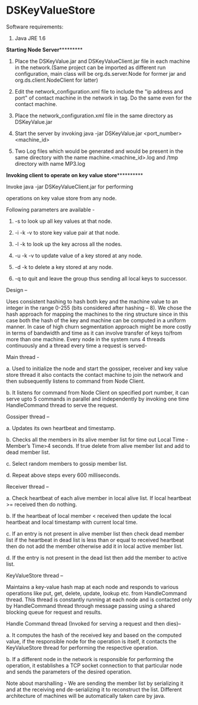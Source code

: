 DSKeyValueStore
===============
Software requirements:
1. Java JRE 1.6

******************Starting Node Server***************************

1. Place the DSKeyValue.jar and DSKeyValueClient.jar file in each machine in the network.(Same project can be imported as different run configuration, main class will be org.ds.server.Node for former jar and org.ds.client.NodeClient for latter)

2. Edit the network_configuration.xml file to include the "ip address and port" of contact machine in the network in <contactMachine> tag. Do the same even for the contact machine.
3. Place the network_configuration.xml file in the same directory as DSKeyValue.jar
4. Start the server by invoking java -jar DSKeyValue.jar <port_number> <machine_id>
5. Two Log files which would be generated and would be present in the same directory with the name machine.<machine_id>.log and /tmp directory with name MP3.log

******************Invoking client to operate on key value store****************************

Invoke java -jar DSKeyValueClient.jar <parameters> for performing 

operations on key value store from any node.

Following parameters are available -

1. -s 				to look up all key values at that node.

2. -i -k <key> -v <value> 	to store key value pair at that node.

3. -l -k <key> 			to look up the key across all the nodes.

4. -u -k <key> -v <value> 	to update value of a key stored at any node.
 
5. -d -k <key> 			to delete a key stored at any node.

6. -q 				to quit and leave the group thus sending all local keys to successor.


Design – 

Uses consistent hashing to hash both key and the machine value to an integer in the range 0-255 (bits considered after hashing – 8). We chose the hash approach for mapping the machines to the ring structure since in this case both the hash of the key and machine can be computed in a uniform manner. In case of high churn segmentation approach might be more costly in terms of bandwidth and time as it can involve transfer of keys to/from more than one machine.
Every node in the system runs 4 threads continuously and a thread every time a request is served-

Main thread - 

a.	Used to initialize the node and start the gossiper, receiver and key value store thread it also contacts the contact machine to join the network and then subsequently listens to command from Node Client.

b.	It listens for command from Node Client on specified port number, it can serve upto 5 commands in parallel and independently by invoking one time HandleCommand thread to serve the request.

Gossiper thread –

a.	Updates its own heartbeat and timestamp.

b.	Checks all the members in its alive member list for time out Local Time - Member’s Time>4 seconds. If true delete from alive member list and add to dead member list.

c.	Select random members to gossip member list. 

d.	Repeat above steps every 600 milliseconds.

Receiver thread –

a.	Check heartbeat of each alive member in local alive list. If local heartbeat >= received then do nothing.

b.	If the heartbeat of local member < received then update the local heartbeat and local timestamp with current local time.

c.	If an entry is not present in alive member list then check dead member list if the heartbeat in dead list is less than or equal to received heartbeat then do not add the member otherwise add it in local active member list.

d.	If the entry is not present in the dead list then add the member to active list.

KeyValueStore thread – 

Maintains a key-value hash map at each node and responds to various operations like put, get, delete, update, lookup etc. from HandleCommand thread. This thread is constantly running at each node and is contacted only by HandleCommand thread through message passing using a shared blocking queue for request and results.

Handle Command thread (Invoked for serving a request and then dies)– 

a.	It computes the hash of the received key and based on the computed value, if the responsible node for the operation is itself, it contacts the KeyValueStore thread for performing the respective operation. 

b.	If a different node in the network is responsible for performing the operation, it establishes a TCP socket connection to that particular node and sends the parameters of the desired operation.

Note about marshalling - 
We are sending the member list by serializing it and at the receiving end de-serializing it to reconstruct the list. Different architecture of machines will be automatically taken care by java.


